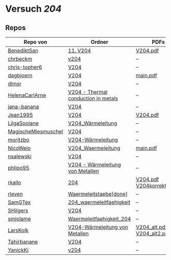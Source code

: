 # Versuch *204*

## Repos

|                     Repo von                     |                                                                    Ordner                                                                     |                                                                                                                                                                             PDFs                                                                                                                                                                              |
|--------------------------------------------------|-----------------------------------------------------------------------------------------------------------------------------------------------|---------------------------------------------------------------------------------------------------------------------------------------------------------------------------------------------------------------------------------------------------------------------------------------------------------------------------------------------------------------|
|[BenediktSan](../repo/BenediktSan)                |[11. V204](https://github.com/BenediktSan/AnfaengerPraktikum2020/tree/main/Versuche%20Semester%20IV/11.%20V204)                                |[V204.pdf](https://docs.google.com/viewer?url=https://raw.githubusercontent.com/BenediktSan/AnfaengerPraktikum2020/main/Versuche%20Semester%20IV/11.%20V204/V204.pdf)                                                                                                                                                                                          |
|[chrbeckm](../repo/chrbeckm)                      |[v204](https://github.com/chrbeckm/anfaenger-praktikum/tree/master/v204)                                                                       |–                                                                                                                                                                                                                                                                                                                                                              |
|[chris-topher6](../repo/chris-topher6)            |[V204](https://github.com/chris-topher6/Anfaenger-Praktikum/tree/master/V204)                                                                  |–                                                                                                                                                                                                                                                                                                                                                              |
|[dagbjoern](../repo/dagbjoern)                    |[V204](https://github.com/dagbjoern/AP-Physik/tree/master/V204)                                                                                |[main.pdf](https://docs.google.com/viewer?url=https://raw.githubusercontent.com/dagbjoern/AP-Physik/master/V204/main.pdf)                                                                                                                                                                                                                                      |
|[dlmsr](../repo/dlmsr)                            |[V204](https://github.com/dlmsr/praktikum/tree/master/V204)                                                                                    |–                                                                                                                                                                                                                                                                                                                                                              |
|[HelenaCarlArne](../repo/HelenaCarlArne)          |[V204 - Thermal conduction in metals](https://github.com/HelenaCarlArne/ProtokolleAP/tree/master/V204%20-%20Thermal%20conduction%20in%20metals)|–                                                                                                                                                                                                                                                                                                                                                              |
|[jana-banana](../repo/jana-banana)                |[V204](https://github.com/jana-banana/AP-2020/tree/main/we%20did%20that/V204)                                                                  |–                                                                                                                                                                                                                                                                                                                                                              |
|[Jean1995](../repo/Jean1995)                      |[V204](https://github.com/Jean1995/Praktikum/tree/master/V204)                                                                                 |[V204.pdf](https://docs.google.com/viewer?url=https://raw.githubusercontent.com/Jean1995/Praktikum/master/Protokolle_Fertig/V204.pdf)                                                                                                                                                                                                                          |
|[LiigaSoolane](../repo/LiigaSoolane)              |[V204_Wärmeleitung](https://github.com/LiigaSoolane/Paktikum-mit-dem-Teufel/tree/main/V204_W%C3%A4rmeleitung)                                  |–                                                                                                                                                                                                                                                                                                                                                              |
|[MagischeMiesmuschel](../repo/MagischeMiesmuschel)|[V204](https://github.com/MagischeMiesmuschel/AnfaengerPraktikum/tree/master/V204)                                                             |–                                                                                                                                                                                                                                                                                                                                                              |
|[moritzbo](../repo/moritzbo)                      |[V204-Wärmeleitung](https://github.com/moritzbo/anfaenger_praktikum/tree/main/V204-W%C3%A4rmeleitung)                                          |–                                                                                                                                                                                                                                                                                                                                                              |
|[NicoWeio](../repo/NicoWeio)                      |[V204_Waermeleitung](https://github.com/NicoWeio/AP/tree/gh-pages/V204_Waermeleitung)                                                          |[main.pdf](https://docs.google.com/viewer?url=https://raw.githubusercontent.com/NicoWeio/AP/gh-pages/V204_Waermeleitung/build/main.pdf)                                                                                                                                                                                                                        |
|[nsalewski](../repo/nsalewski)                    |[V204](https://github.com/nsalewski/laboratory/tree/master/V204)                                                                               |–                                                                                                                                                                                                                                                                                                                                                              |
|[phlipo95](../repo/phlipo95)                      |[V204 - Wärmeleitung von Metallen](https://github.com/phlipo95/AP-Praktikum/tree/master/V204%20-%20W%C3%A4rmeleitung%20von%20Metallen)         |–                                                                                                                                                                                                                                                                                                                                                              |
|[rkallo](../repo/rkallo)                          |[204](https://github.com/rkallo/APWS1718/tree/master/204)                                                                                      |[V204.pdf](https://docs.google.com/viewer?url=https://raw.githubusercontent.com/rkallo/APWS1718/master/204/V204.pdf)<br/>[V204korrektur.pdf](https://docs.google.com/viewer?url=https://raw.githubusercontent.com/rkallo/APWS1718/master/204/V204korrektur.pdf)                                                                                                |
|[rleven](../repo/rleven)                          |[Waermeleitstaebe[done]](https://github.com/rleven/richard_joell_Praktikum/tree/master/Waermeleitstaebe[done])                                 |–                                                                                                                                                                                                                                                                                                                                                              |
|[SamGTex](../repo/SamGTex)                        |[204_waermeleitfaehigkeit](https://github.com/SamGTex/Physik_Praktikum_Samuel_Max/tree/master/204_waermeleitfaehigkeit)                        |–                                                                                                                                                                                                                                                                                                                                                              |
|[SHilgers](../repo/SHilgers)                      |[V204](https://github.com/SHilgers/Praktikum2/tree/master/V204)                                                                                |–                                                                                                                                                                                                                                                                                                                                                              |
|[smjolame](../repo/smjolame)                      |[Waermeleitfaehigkeit_204](https://github.com/smjolame/Praktikum_1/tree/master/Waermeleitfaehigkeit_204)                                       |–                                                                                                                                                                                                                                                                                                                                                              |
|[LarsKolk](../repo/LarsKolk)                      |[V204-Wärmeleitung von Metallen](https://github.com/LarsKolk/Anfaengerpraktikum/tree/master/V204-W%C3%A4rmeleitung%20von%20Metallen)           |[V204_alt.pdf](https://docs.google.com/viewer?url=https://raw.githubusercontent.com/LarsKolk/Anfaengerpraktikum/master/V204-W%C3%A4rmeleitung%20von%20Metallen/V204_alt.pdf)<br/>[V204_alt2.pdf](https://docs.google.com/viewer?url=https://raw.githubusercontent.com/LarsKolk/Anfaengerpraktikum/master/V204-W%C3%A4rmeleitung%20von%20Metallen/V204_alt2.pdf)|
|[Tahirbanane](../repo/Tahirbanane)                |[V204](https://github.com/Tahirbanane/AP/tree/main/V204)                                                                                       |–                                                                                                                                                                                                                                                                                                                                                              |
|[YanickKi](../repo/YanickKi)                      |[v204](https://github.com/YanickKi/AP_T_Y/tree/main/v204)                                                                                      |–                                                                                                                                                                                                                                                                                                                                                              |
